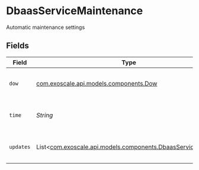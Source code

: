 # DbaasServiceMaintenance

Automatic maintenance settings


## Fields

| Field                                                                                                        | Type                                                                                                         | Required                                                                                                     | Description                                                                                                  |
| ------------------------------------------------------------------------------------------------------------ | ------------------------------------------------------------------------------------------------------------ | ------------------------------------------------------------------------------------------------------------ | ------------------------------------------------------------------------------------------------------------ |
| `dow`                                                                                                        | [com.exoscale.api.models.components.Dow](../../models/components/Dow.md)                                     | :heavy_check_mark:                                                                                           | Day of week for installing updates                                                                           |
| `time`                                                                                                       | *String*                                                                                                     | :heavy_check_mark:                                                                                           | Time for installing updates, UTC                                                                             |
| `updates`                                                                                                    | List<[com.exoscale.api.models.components.DbaasServiceUpdate](../../models/components/DbaasServiceUpdate.md)> | :heavy_check_mark:                                                                                           | List of updates waiting to be installed                                                                      |